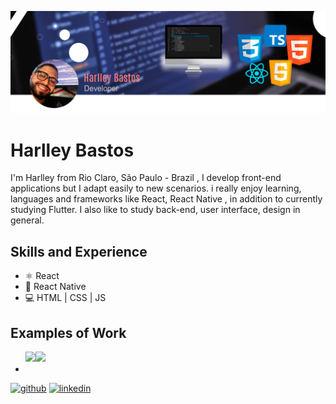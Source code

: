 ![I am GitHub Readme Generator's creator](https://github.com/harlleybastos/harlleybastos/blob/main/CoverGit.png)

# Harlley Bastos
I'm Harlley from Rio Claro, São Paulo - Brazil , I develop front-end applications but I adapt easily to new scenarios. i really enjoy learning, languages and frameworks like React, React Native , in addition to currently studying Flutter. I also like to study back-end, user interface, design in general.


## Skills and Experience
+ ⚛ React
+ 📱 React Native
+ 💻 HTML | CSS | JS

## Examples of Work

<ul>
  
  <li style="list style:none; display:flex; flex-direction:row;">
<a href="https://github.com/harlleybastos/ebook-lading_page-seller" target="_blank">
<img src="https://github.com/harlleybastos/ebook-lading_page-seller/blob/master/src/assets/img/gifEbook.gif" width="456">
</a>

<a href="https://github.com/harlleybastos/website-HarlleyDavidson" target="_blank">
<img src="https://github.com/harlleybastos/website-HarlleyDavidson/blob/main/res/img/gifWebsite.gif" width="456">
</a>
<li/>
</ul>


[<img src='https://cdn.jsdelivr.net/npm/simple-icons@3.0.1/icons/github.svg' alt='github' height='40'>](https://github.com/harlleybastos)  [<img src='https://cdn.jsdelivr.net/npm/simple-icons@3.0.1/icons/linkedin.svg' alt='linkedin' height='40'>](https://www.linkedin.com/in/harlley-bastos/)  

